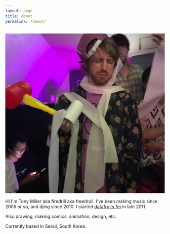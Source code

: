 ```yaml
---
layout: page
title: About
permalink: /about/
---
```


<img src="/assets/images/me_scary.jpg">
<br />
<p>
Hi I'm Tony Miller aka firedrill aka freedrull.
I've been making music since 2005 or so, and djing since 2010.
I started <a href="https://datafruits.fm/">datafruits.fm</a> in late 2011.
</p>

<p>
Also drawing, making comics, animation, design, etc.
</p>

<p>
Currently based in Seoul, South Korea.
</p>

